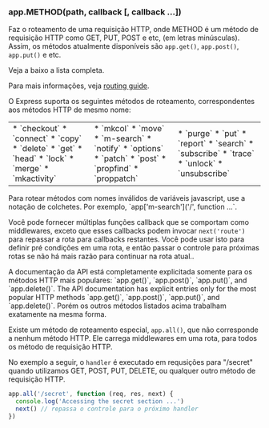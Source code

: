 <h3 id='app.METHOD'>app.METHOD(path, callback [, callback ...])</h3>

Faz o roteamento de uma requisição HTTP, onde METHOD é um método de requisição HTTP como GET, PUT, POST e etc, (em letras minúsculas). Assim, os métodos atualmente disponíveis são `app.get()`,
`app.post()`, `app.put()` e etc.

Veja a baixo a lista completa.

Para mais informações, veja [routing guide](/guide/routing.html).

O Express suporta os seguintes métodos de roteamento, correspondentes aos métodos HTTP de mesmo nome:

<table style="border: 0px; background: none">
<tr>
<td style="background: none; border: 0px;" markdown="1">
* `checkout`
* `connect`
* `copy`
* `delete`
* `get`
* `head`
* `lock`
* `merge`
* `mkactivity`
</td>
<td style="background: none; border: 0px;" markdown="1">
* `mkcol`
* `move`
* `m-search`
* `notify`
* `options`
* `patch`
* `post`
* `propfind`
* `proppatch`
</td>
<td style="background: none; border: 0px;" markdown="1">
* `purge`
* `put`
* `report`
* `search`
* `subscribe`
* `trace`
* `unlock`
* `unsubscribe`
</td>
</tr>
</table>

<div class="doc-box doc-info" markdown="1">
  Para rotear métodos com nomes inválidos de variáveis javascript, use a notação de colchetes. Por exemplo, 
   `app['m-search']('/', function ...`.
</div>

Você pode fornecer múltiplas funções callback que se comportam como middlewares, exceto que esses callbacks podem invocar `next('route')` para repassar a rota para callbacks restantes. Você pode usar isto para definir pré condições em uma rota, e então passar o controle para próximas rotas se não há mais razão para continuar na rota atual..

<div class="doc-box doc-info" markdown="1">
  A documentação da API está completamente explicitada somente para os métodos HTTP mais populares: `app.get()`,
  `app.post()`, `app.put()`, and `app.delete()`.
  The API documentation has explicit entries only for the most popular HTTP methods `app.get()`,
  `app.post()`, `app.put()`, and `app.delete()`.
  Porém os outros métodos listados acima trabalham exatamente na mesma forma.
</div>

Existe um método de roteamento especial, `app.all()`, que não corresponde a nenhum método HTTP. Ele carrega middlewares em uma rota, para todos os método de requisição HTTP.

No exemplo a seguir, o `handler` é executado em requsições para "/secret" quando utilizamos GET, POST, PUT, DELETE, ou qualquer outro método de requisição HTTP.

~~~js
app.all('/secret', function (req, res, next) {
  console.log('Accessing the secret section ...')
  next() // repassa o controle para o próximo handler
})
~~~
